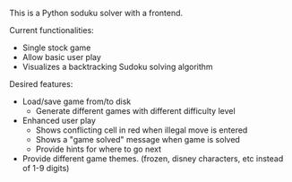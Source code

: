 This is a Python soduku solver with a frontend.

Current functionalities:
- Single stock game
- Allow basic user play
- Visualizes a backtracking Sudoku solving algorithm

Desired features:
- Load/save game from/to disk
  + Generate different games with different difficulty level
- Enhanced user play
  + Shows conflicting cell in red when illegal move is entered
  + Shows a "game solved" message when game is solved
  + Provide hints for where to go next
- Provide different game themes. (frozen, disney characters, etc instead of 1-9 digits)